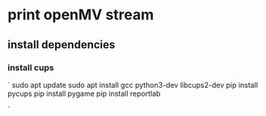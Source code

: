 # print openMV stream

## install dependencies

### install cups

`
sudo apt update
sudo apt install gcc python3-dev libcups2-dev
pip install pycups
pip install pygame
pip install reportlab

`
